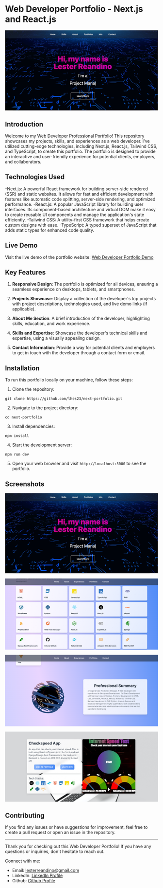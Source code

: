 # Web Developer Portfolio - Next.js and React.js

![Web Developer Portfolio](/public/images/portfolio/next-portfolio-lhes23.vercel.app.jpg)

## Introduction

Welcome to my Web Developer Professional Portfolio! This repository showcases my projects, skills, and experiences as a web developer. I've utilized cutting-edge technologies, including Next.js, React.js, Tailwind CSS, and TypeScript, to create this portfolio. The portfolio is designed to provide an interactive and user-friendly experience for potential clients, employers, and collaborators.

## Technologies Used

-Next.js: A powerful React framework for building server-side rendered (SSR) and static websites. It allows for fast and efficient development with features like automatic code splitting, server-side rendering, and optimized performance.
-React.js: A popular JavaScript library for building user interfaces. Its component-based architecture and virtual DOM make it easy to create reusable UI components and manage the application's state efficiently.
-Tailwind CSS: A utility-first CSS framework that helps create custom designs with ease.
-TypeScript: A typed superset of JavaScript that adds static types for enhanced code quality.

## Live Demo

Visit the live demo of the portfolio website: [Web Developer Portfolio Demo](https://next-portfolio-lhes23.vercel.app/)

## Key Features

1. **Responsive Design**: The portfolio is optimized for all devices, ensuring a seamless experience on desktops, tablets, and smartphones.

2. **Projects Showcase**: Display a collection of the developer's top projects with project descriptions, technologies used, and live demo links (if applicable).

3. **About Me Section**: A brief introduction of the developer, highlighting skills, education, and work experience.

4. **Skills and Expertise**: Showcase the developer's technical skills and expertise, using a visually appealing design.

5. **Contact Information**: Provide a way for potential clients and employers to get in touch with the developer through a contact form or email.

<!-- 6. **Blog Section**: An optional section where the developer can share their insights, tutorials, and thoughts related to web development. -->

## Installation

To run this portfolio locally on your machine, follow these steps:

1. Clone the repository:

```
git clone https://github.com/lhes23/next-portfolio.git
```

2. Navigate to the project directory:

```
cd next-portfolio
```

3. Install dependencies:

```
npm install
```

4. Start the development server:

```
npm run dev
```

5. Open your web browser and visit `http://localhost:3000` to see the portfolio.

## Screenshots

![Portfolio Screenshot 1](/public/images/portfolio/next-portfolio-lhes23.vercel.app.jpg)

![Portfolio Screenshot 2](/public/images/portfolio-web-1.png)

![Portfolio Screenshot 3](/public/images/portfolio-web-2.png)

![Portfolio Screenshot 3](/public/images/portfolio-web-3.png)

## Contributing

If you find any issues or have suggestions for improvement, feel free to create a pull request or open an issue in the repository.

---

Thank you for checking out this Web Developer Portfolio! If you have any questions or inquiries, don't hesitate to reach out.

Connect with me:

- Email: lesterreandino@gmail.com
- LinkedIn: [LinkedIn Profile](https://www.linkedin.com/in/lester-reandino/)
- Github: [Github Profile](https://github.com/lhes23)
